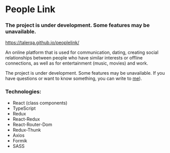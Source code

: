 # People Link

### The project is under development. Some features may be unavailable.

https://talerqa.github.io/peoplelink/

An online platform that is used for communication, dating, creating social relationships between people who have similar
interests or offline connections, as well as for entertainment (music, movies) and work.

The project is under development. Some features may be unavailable.
If you have questions or want to know something, you can write to [me](https://www.linkedin.com/in/talerqa/)).

### Technologies:
- React (class components)
- TypeScript
- Redux
- React-Redux
- React-Router-Dom
- Redux-Thunk
- Axios
- Formik
- SASS
